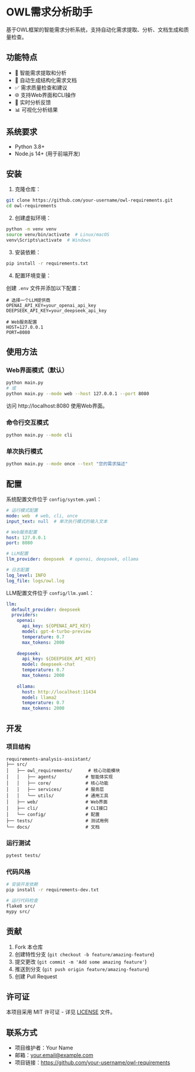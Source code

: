 # OWL需求分析助手

基于OWL框架的智能需求分析系统，支持自动化需求提取、分析、文档生成和质量检查。

## 功能特点

- 🤖 智能需求提取和分析
- 📝 自动生成结构化需求文档
- ✅ 需求质量检查和建议
- 🌐 支持Web界面和CLI操作
- 🔄 实时分析反馈
- 📊 可视化分析结果

## 系统要求

- Python 3.8+
- Node.js 14+ (用于前端开发)

## 安装

1. 克隆仓库：

```bash
git clone https://github.com/your-username/owl-requirements.git
cd owl-requirements
```

2. 创建虚拟环境：

```bash
python -m venv venv
source venv/bin/activate  # Linux/macOS
venv\Scripts\activate  # Windows
```

3. 安装依赖：

```bash
pip install -r requirements.txt
```

4. 配置环境变量：

创建 `.env` 文件并添加以下配置：

```env
# 选择一个LLM提供商
OPENAI_API_KEY=your_openai_api_key
DEEPSEEK_API_KEY=your_deepseek_api_key

# Web服务配置
HOST=127.0.0.1
PORT=8080
```

## 使用方法

### Web界面模式（默认）

```bash
python main.py
# 或
python main.py --mode web --host 127.0.0.1 --port 8080
```

访问 http://localhost:8080 使用Web界面。

### 命令行交互模式

```bash
python main.py --mode cli
```

### 单次执行模式

```bash
python main.py --mode once --text "您的需求描述"
```

## 配置

系统配置文件位于 `config/system.yaml`：

```yaml
# 运行模式配置
mode: web  # web, cli, once
input_text: null  # 单次执行模式的输入文本

# Web服务配置
host: 127.0.0.1
port: 8080

# LLM配置
llm_provider: deepseek  # openai, deepseek, ollama

# 日志配置
log_level: INFO
log_file: logs/owl.log
```

LLM配置文件位于 `config/llm.yaml`：

```yaml
llm:
  default_provider: deepseek
  providers:
    openai:
      api_key: ${OPENAI_API_KEY}
      model: gpt-4-turbo-preview
      temperature: 0.7
      max_tokens: 2000
    
    deepseek:
      api_key: ${DEEPSEEK_API_KEY}
      model: deepseek-chat
      temperature: 0.7
      max_tokens: 2000
    
    ollama:
      host: http://localhost:11434
      model: llama2
      temperature: 0.7
      max_tokens: 2000
```

## 开发

### 项目结构

```
requirements-analysis-assistant/
├── src/
│   ├── owl_requirements/      # 核心功能模块
│   │   ├── agents/           # 智能体实现
│   │   ├── core/             # 核心功能
│   │   ├── services/         # 服务层
│   │   └── utils/            # 通用工具
│   ├── web/                  # Web界面
│   ├── cli/                  # CLI接口
│   └── config/               # 配置
├── tests/                    # 测试用例
└── docs/                     # 文档
```

### 运行测试

```bash
pytest tests/
```

### 代码风格

```bash
# 安装开发依赖
pip install -r requirements-dev.txt

# 运行代码检查
flake8 src/
mypy src/
```

## 贡献

1. Fork 本仓库
2. 创建特性分支 (`git checkout -b feature/amazing-feature`)
3. 提交更改 (`git commit -m 'Add some amazing feature'`)
4. 推送到分支 (`git push origin feature/amazing-feature`)
5. 创建 Pull Request

## 许可证

本项目采用 MIT 许可证 - 详见 [LICENSE](LICENSE) 文件。

## 联系方式

- 项目维护者：Your Name
- 邮箱：your.email@example.com
- 项目链接：https://github.com/your-username/owl-requirements